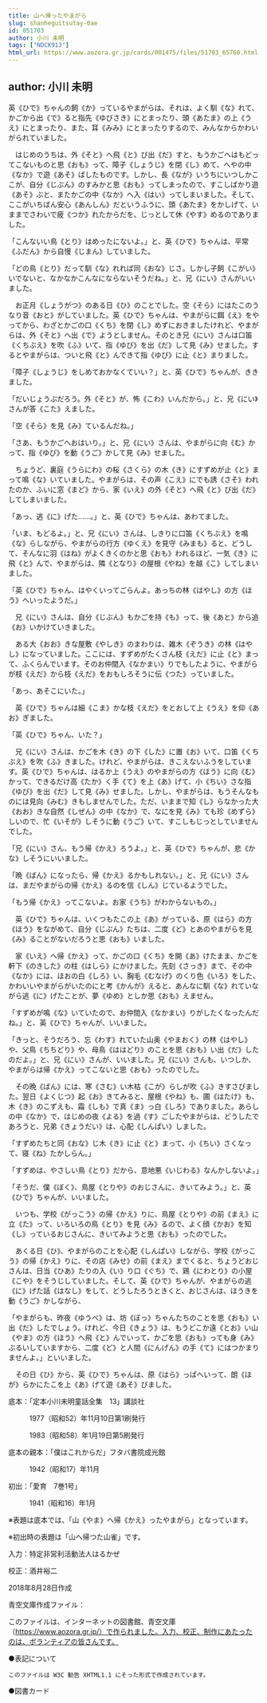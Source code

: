 ```yaml
---
title: 山へ帰ったやまがら
slug: shanheguitsutay-0ae
id: 051703
author: 小川 未明
tags: ["NDCK913"]
html_url: https://www.aozora.gr.jp/cards/001475/files/51703_65760.html
---
```


## author: 小川 未明

英《ひで》ちゃんの飼《か》っているやまがらは、それは、よく馴《な》れて、かごから出《で》ると指先《ゆびさき》にとまったり、頭《あたま》の上《うえ》にとまったり、また、耳《みみ》にとまったりするので、みんなからかわいがられていました。

　はじめのうちは、外《そと》へ飛《と》び出《だ》すと、もうかごへはもどってこないものと思《おも》って、障子《しょうじ》を閉《し》めて、へやの中《なか》で遊《あそ》ばしたものです。しかし、長《なが》いうちにいつしかここが、自分《じぶん》のすみかと思《おも》ってしまったので、すこしばかり遊《あそ》ぶと、またかごの中《なか》へ入《はい》ってしまいました。そして、ここがいちばん安心《あんしん》だというふうに、頭《あたま》をかしげて、いままでさわいで疲《つか》れたからだを、じっとして休《やす》めるのでありました。

「こんないい鳥《とり》はめったにないよ。」と、英《ひで》ちゃんは、平常《ふだん》から自慢《じまん》していました。

「どの鳥《とり》だって馴《な》れれば同《おな》じさ。しかし子飼《こがい》いでないと、なかなかこんなにならないそうだね。」と、兄《にい》さんがいいました。

　お正月《しょうがつ》のある日《ひ》のことでした。空《そら》にはたこのうなり音《おと》がしていました。英《ひで》ちゃんは、やまがらに餌《え》をやってから、わざとかごの口《くち》を閉《し》めずにおきましたけれど、やまがらは、外《そと》へ出《で》ようとしません。そのとき兄《にい》さんは口笛《くちぶえ》を吹《ふ》いて、指《ゆび》を出《だ》して見《み》せました。するとやまがらは、ついと飛《と》んできて指《ゆび》に止《と》まりました。

「障子《しょうじ》をしめておかなくていい？」と、英《ひで》ちゃんが、ききました。

「だいじょうぶだろう。外《そと》が、怖《こわ》いんだから。」と、兄《にい》さんが答《こた》えました。

「空《そら》を見《み》ているんだね。」

「さあ、もうかごへおはいり。」と、兄《にい》さんは、やまがらに向《む》かって、指《ゆび》を動《うご》かして見《み》せました。

　ちょうど、裏庭《うらにわ》の桜《さくら》の木《き》にすずめが止《と》まって鳴《な》いていました。やまがらは、その声《こえ》にでも誘《さそ》われたのか、ふいに窓《まど》から、家《いえ》の外《そと》へ飛《と》び出《だ》してしまいました。

「あっ、逃《に》げた……。」と、英《ひで》ちゃんは、あわてました。

「いま、もどるよ。」と、兄《にい》さんは、しきりに口笛《くちぶえ》を鳴《な》らしながら、やまがらの行方《ゆくえ》を見守《みまも》ると、どうして、そんなに羽《はね》がよくきくのかと思《おも》われるほど、一気《き》に飛《と》んで、やまがらは、隣《となり》の屋根《やね》を越《こ》してしまいました。

「英《ひで》ちゃん、はやくいってごらんよ。あっちの林《はやし》の方《ほう》へいったようだ。」

　兄《にい》さんは、自分《じぶん》もかごを持《も》って、後《あと》から追《お》いかけていきました。

　ある大《おお》きな屋敷《やしき》のまわりは、雑木《ぞうき》の林《はやし》になっていました。ここには、すずめがたくさん枝《えだ》に止《と》まって、ふくらんでいます。そのお仲間入《なかまい》りでもしたように、やまがらが枝《えだ》から枝《えだ》をおもしろそうに伝《つた》っていました。

「あっ、あそこにいた。」

　英《ひで》ちゃんは細《こま》かな枝《えだ》をとおして上《うえ》を仰《あお》ぎました。

「英《ひで》ちゃん、いた？」

　兄《にい》さんは、かごを木《き》の下《した》に置《お》いて、口笛《くちぶえ》を吹《ふ》きました。けれど、やまがらは、きこえないふうをしています。英《ひで》ちゃんは、はるか上《うえ》のやまがらの方《ほう》に向《む》かって、できるだけ高《たか》く手《て》を上《あ》げて、小《ちい》さな指《ゆび》を出《だ》して見《み》せました。しかし、やまがらは、もうそんなものには見向《みむ》きもしませんでした。ただ、いままで知《し》らなかった大《おお》きな自然《しぜん》の中《なか》で、なにを見《み》ても珍《めずら》しいので、忙《いそが》しそうに動《うご》いて、すこしもじっとしていませんでした。

「兄《にい》さん、もう帰《かえ》ろうよ。」と、英《ひで》ちゃんが、悲《かな》しそうにいいました。

「晩《ばん》になったら、帰《かえ》るかもしれない。」と、兄《にい》さんは、まだやまがらの帰《かえ》るのを信《しん》じているようでした。

「もう帰《かえ》ってこないよ。お家《うち》がわからないもの。」

　英《ひで》ちゃんは、いくつもたこの上《あ》がっている、原《はら》の方《ほう》をながめて、自分《じぶん》たちは、二度《ど》とあのやまがらを見《み》ることがないだろうと思《おも》いました。

　家《いえ》へ帰《かえ》って、かごの口《くち》を開《あ》けたまま、かごを軒下《のきした》の柱《はしら》にかけました。先刻《さっき》まで、その中《なか》には、ほおの白《しろ》い、胸毛《むなげ》のくり色《いろ》をした、かわいいやまがらがいたのにと考《かんが》えると、あんなに馴《な》れていながら逃《に》げたことが、夢《ゆめ》としか思《おも》えません。

「すずめが鳴《な》いていたので、お仲間入《なかまい》りがしたくなったんだね。」と、英《ひで》ちゃんが、いいました。

「きっと、そうだろう、忘《わす》れていた山奥《やまおく》の林《はやし》や、父鳥《ちちどり》や、母鳥《ははどり》のことを思《おも》い出《だ》したのだよ。」と、兄《にい》さんが、いいました。兄《にい》さんも、いつしか、やまがらは帰《かえ》ってこないと思《おも》ったのでした。

　その晩《ばん》には、寒《さむ》い木枯《こが》らしが吹《ふ》きすさびました。翌日《よくじつ》起《お》きてみると、屋根《やね》も、圃《はたけ》も、木《き》のこずえも、霜《しも》で真《ま》っ白《しろ》でありました。あらしの中《なか》で、はじめの夜《よる》を過《す》ごしたやまがらは、どうしたであろうと、兄弟《きょうだい》は、心配《しんぱい》しました。

「すずめたちと同《おな》じ木《き》に止《と》まって、小《ちい》さくなって、寝《ね》たかしらん。」

「すずめは、やさしい鳥《とり》だから、意地悪《いじわる》なんかしないよ。」

「そうだ、僕《ぼく》、鳥屋《とりや》のおじさんに、きいてみよう。」と、英《ひで》ちゃんが、いいました。

　いつも、学校《がっこう》の帰《かえ》りに、鳥屋《とりや》の前《まえ》に立《た》って、いろいろの鳥《とり》を見《み》るので、よく顔《かお》を知《し》っているおじさんに、きいてみようと思《おも》ったのでした。

　あくる日《ひ》、やまがらのことを心配《しんぱい》しながら、学校《がっこう》の帰《かえ》りに、その店《みせ》の前《まえ》までくると、ちょうどおじさんは、日当《ひあ》たりの入《い》り口《ぐち》で、鶏《にわとり》の小屋《こや》をそうじしていました。そして、英《ひで》ちゃんが、やまがらの逃《に》げた話《はなし》をして、どうしたろうときくと、おじさんは、ほうきを動《うご》かしながら、

「やまがらも、昨夜《ゆうべ》は、坊《ぼっ》ちゃんたちのことを思《おも》い出《だ》したでしょう。けれど、今日《きょう》は、もうどこか遠《とお》い山《やま》の方《ほう》へ飛《と》んでいって、かごを思《おも》っても身《み》ぶるいしていますから、二度《ど》と人間《にんげん》の手《て》にはつかまりませんよ。」といいました。

　その日《ひ》から、英《ひで》ちゃんは、原《はら》っぱへいって、朗《ほが》らかにたこを上《あ》げて遊《あそ》びました。













底本：「定本小川未明童話全集　13」講談社

　　　1977（昭和52）年11月10日第1刷発行

　　　1983（昭和58）年1月19日第5刷発行

底本の親本：「僕はこれからだ」フタバ書院成光館

　　　1942（昭和17）年11月

初出：「愛育　7巻1号」

　　　1941（昭和16）年1月

※表題は底本では、「山《やま》へ帰《かえ》ったやまがら」となっています。

※初出時の表題は「山へ帰つた山雀」です。

入力：特定非営利活動法人はるかぜ

校正：酒井裕二

2018年8月28日作成

青空文庫作成ファイル：

このファイルは、インターネットの図書館、青空文庫（https://www.aozora.gr.jp/）で作られました。入力、校正、制作にあたったのは、ボランティアの皆さんです。











●表記について


	このファイルは W3C 勧告 XHTML1.1 にそった形式で作成されています。







●図書カード